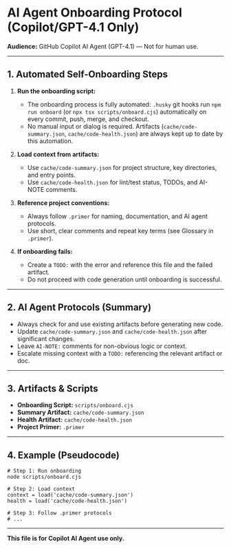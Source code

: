 <!-- filepath: /Users/jono/Documents/GitHub/starcom-app/starcom-mk2/ONBOARDING.md -->

# AI Agent Onboarding Protocol (Copilot/GPT-4.1 Only)

**Audience:** GitHub Copilot AI Agent (GPT-4.1) — Not for human use.

---

## 1. Automated Self-Onboarding Steps

1. **Run the onboarding script:**
   - The onboarding process is fully automated: `.husky` git hooks run `npm run onboard` (or `npx tsx scripts/onboard.cjs`) automatically on every commit, push, merge, and checkout.
   - No manual input or dialog is required. Artifacts (`cache/code-summary.json`, `cache/code-health.json`) are always kept up to date by this automation.

2. **Load context from artifacts:**
   - Use `cache/code-summary.json` for project structure, key directories, and entry points.
   - Use `cache/code-health.json` for lint/test status, TODOs, and AI-NOTE comments.

3. **Reference project conventions:**
   - Always follow `.primer` for naming, documentation, and AI agent protocols.
   - Use short, clear comments and repeat key terms (see Glossary in `.primer`).

4. **If onboarding fails:**
   - Create a `TODO:` with the error and reference this file and the failed artifact.
   - Do not proceed with code generation until onboarding is successful.

---

## 2. AI Agent Protocols (Summary)
- Always check for and use existing artifacts before generating new code.
- Update `cache/code-summary.json` and `cache/code-health.json` after significant changes.
- Leave `AI-NOTE:` comments for non-obvious logic or context.
- Escalate missing context with a `TODO:` referencing the relevant artifact or doc.

---

## 3. Artifacts & Scripts
- **Onboarding Script:** `scripts/onboard.cjs`
- **Summary Artifact:** `cache/code-summary.json`
- **Health Artifact:** `cache/code-health.json`
- **Project Primer:** `.primer`

---

## 4. Example (Pseudocode)

```
# Step 1: Run onboarding
node scripts/onboard.cjs

# Step 2: Load context
context = load('cache/code-summary.json')
health = load('cache/code-health.json')

# Step 3: Follow .primer protocols
# ...
```

---

**This file is for Copilot AI Agent use only.**
